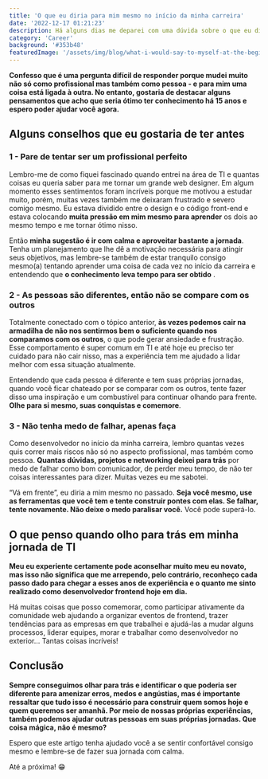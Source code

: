 ```yaml
---
title: 'O que eu diria para mim mesmo no início da minha carreira'
date: '2022-12-17 01:21:23'
description: Há alguns dias me deparei com uma dúvida sobre o que eu diria para alguém que está iniciando no desenvolvimento frontend com base na minha experiência. E isso me fez pensar sobre o que mudou em meu mindset desde que me tornei um desenvolvedor.
category: 'Career'
background: '#353b48'
featuredImage: '/assets/img/blog/what-i-would-say-to-myself-at-the-beginning-of-my-career.jpg'
---
```


**Confesso que é uma pergunta difícil de responder porque mudei muito não só como profissional mas também como pessoa - e para mim uma coisa está ligada à outra. No entanto, gostaria de destacar alguns pensamentos que acho que seria ótimo ter conhecimento há 15 anos e espero poder ajudar você agora.**

## Alguns conselhos que eu gostaria de ter antes

### 1 - Pare de tentar ser um profissional perfeito

Lembro-me de como fiquei fascinado quando entrei na área de TI e quantas coisas eu queria saber para me tornar um grande web designer. Em algum momento esses sentimentos foram incríveis porque me motivou a estudar muito, porém, muitas vezes também me deixaram frustrado e severo comigo mesmo. Eu estava dividido entre o design e o código front-end e estava colocando **muita pressão em mim mesmo para aprender** os dois ao mesmo tempo e me tornar ótimo nisso.

Então **minha sugestão é ir com calma e aproveitar bastante a jornada**. Tenha um planejamento que lhe dê a motivação necessária para atingir seus objetivos, mas lembre-se também de estar tranquilo consigo mesmo(a) tentando aprender uma coisa de cada vez no início da carreira e entendendo que **o conhecimento leva tempo para ser obtido** .

### 2 - As pessoas são diferentes, então não se compare com os outros

Totalmente conectado com o tópico anterior, **às vezes podemos cair na armadilha de não nos sentirmos bem o suficiente quando nos comparamos com os outros**, o que pode gerar ansiedade e frustração. Esse comportamento é super comum em TI e até hoje eu preciso ter cuidado para não cair nisso, mas a experiência tem me ajudado a lidar melhor com essa situação atualmente.

Entendendo que cada pessoa é diferente e tem suas próprias jornadas, quando você ficar chateado por se comparar com os outros, tente fazer disso uma inspiração e um combustível para continuar olhando para frente. **Olhe para si mesmo, suas conquistas e comemore**.

### 3 - Não tenha medo de falhar, apenas faça

Como desenvolvedor no início da minha carreira, lembro quantas vezes quis correr mais riscos não só no aspecto profissional, mas também como pessoa. **Quantas dúvidas, projetos e networking deixei para trás** por medo de falhar como bom comunicador, de perder meu tempo, de não ter coisas interessantes para dizer. Muitas vezes eu me sabotei.

“Vá em frente”, eu diria a mim mesmo no passado. **Seja você mesmo, use as ferramentas que você tem e tente construir pontes com elas. Se falhar, tente novamente. Não deixe o medo paralisar você.** Você pode superá-lo.

## O que penso quando olho para trás em minha jornada de TI

**Meu eu experiente certamente pode aconselhar muito meu eu novato, mas isso não significa que me arrependo, pelo contrário, reconheço cada passo dado para chegar a esses anos de experiência e o quanto me sinto realizado como desenvolvedor frontend hoje em dia.**

Há muitas coisas que posso comemorar, como participar ativamente da comunidade web ajudando a organizar eventos de frontend, trazer tendências para as empresas em que trabalhei e ajudá-las a mudar alguns processos, liderar equipes, morar e trabalhar como desenvolvedor no exterior… Tantas coisas incríveis!

## Conclusão

**Sempre conseguimos olhar para trás e identificar o que poderia ser diferente para amenizar erros, medos e angústias, mas é importante ressaltar que tudo isso é necessário para construir quem somos hoje e quem queremos ser amanhã. Por meio de nossas próprias experiências, também podemos ajudar outras pessoas em suas próprias jornadas. Que coisa mágica, não é mesmo?**

Espero que este artigo tenha ajudado você a se sentir confortável consigo mesmo e lembre-se de fazer sua jornada com calma.

Até a próxima! 😁
